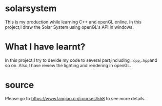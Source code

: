 # solarsystem
This is my production while learning C++ and openGL online. In this project,I draw the Solar System using openGL's API in windows.
# What I have learnt?
In this project,I try to devide my code to several part,including `.cpp`,`.hpp`and so on. Also,I have review the lighting and rendering in openGL.
# source
Please go to https://www.lanqiao.cn/courses/558 to see more details.
